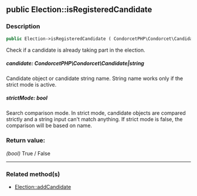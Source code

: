 ## public Election::isRegisteredCandidate

### Description    

```php
public Election->isRegisteredCandidate ( CondorcetPHP\Condorcet\Candidate|string candidate [, bool strictMode = true] ): bool
```

Check if a candidate is already taking part in the election.
    

##### **candidate:** *CondorcetPHP\Condorcet\Candidate|string*   
Candidate object or candidate string name. String name works only if the strict mode is active.    


##### **strictMode:** *bool*   
Search comparison mode. In strict mode, candidate objects are compared strictly and a string input can't match anything.
If strict mode is false, the comparison will be based on name.    


### Return value:   

*(bool)* True / False


---------------------------------------

### Related method(s)      

* [Election::addCandidate](../Election%20Class/public%20Election--addCandidate.md)    
